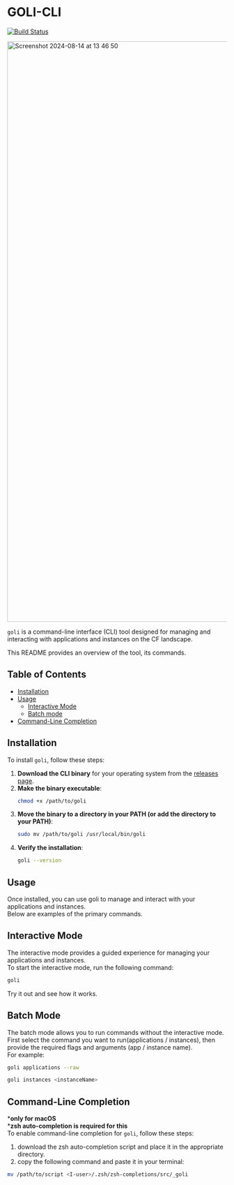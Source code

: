 # GOLI-CLI


[![Build Status](https://github.wdf.sap.corp/Portal-CF/Goli-Cli/actions/workflows/releaseCreation%20.yml/badge.svg)](https://github.wdf.sap.corp/Portal-CF/Goli-Cli/actions)

<img width="1331" alt="Screenshot 2024-08-14 at 13 46 50" src="https://github.wdf.sap.corp/storage/user/109094/files/90ed70d3-c46b-482d-928b-bf57ebf65eb9">


`goli` is a command-line interface (CLI) tool designed for managing and interacting with applications and instances on the CF landscape.

This README provides an overview of the tool, its commands.


## Table of Contents

- [Installation](#installation)
- [Usage](#usage)
    - [Interactive Mode](#interactive-mode)
    - [Batch mode](#Batch-ModeComing-Soon)
- [Command-Line Completion](#Command-Line-CompletionComing-Soon)

## Installation

To install `goli`, follow these steps:

1. **Download the CLI binary** for your operating system from the [releases page](https://github.wdf.sap.corp/Portal-CF/Goli-Cli/releases).
2. **Make the binary executable**:
   ```sh
   chmod +x /path/to/goli
    ```
3. **Move the binary to a directory in your PATH (or add the directory to your PATH)**:
    ```sh
    sudo mv /path/to/goli /usr/local/bin/goli
    ```
4. **Verify the installation**:
    ```sh
    goli --version
    ```

## Usage
Once installed, you can use goli to manage and interact with your applications and instances. \
Below are examples of the primary commands.

## Interactive Mode
The interactive mode provides a guided experience for managing your applications and instances. \
To start the interactive mode, run the following command:
```sh
goli
```
Try it out and see how it works.

## Batch Mode
The batch mode allows you to run commands without the interactive mode. \
First select the command you want to run(applications / instances), then provide the required flags and arguments (app / instance name). \
For example:
```sh
goli applications --raw
```
```sh
goli instances <instanceName>
```

## Command-Line Completion
***only for macOS** \
***zsh auto-completion is required for this** \
To enable command-line completion for `goli`, follow these steps:
1. download the zsh auto-completion script and place it in the appropriate directory.
2. copy the following command and paste it in your terminal:
```sh
mv /path/to/script <I-user>/.zsh/zsh-completions/src/_goli
```



